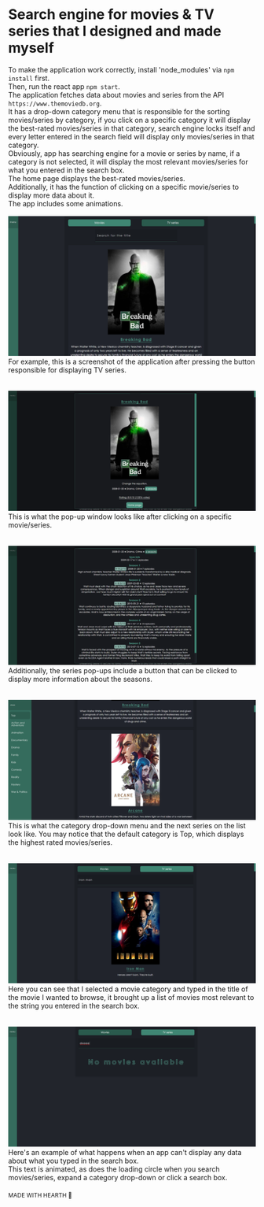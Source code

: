 # Search engine for movies & TV series that I designed and made myself
To make the application work correctly, install 'node_modules' via `npm install` first.<br>
Then, run the react app `npm start`.<br>
The application fetches data about movies and series from the API `https://www.themoviedb.org`.<br>
It has a drop-down category menu that is responsible for the sorting movies/series by category, if you click on a specific category it will display the best-rated movies/series in that category, search engine locks itself and every letter entered in the search field will display only movies/series in that category.<br>
Obviously, app has searching engine for a movie or series by name, if a category is not selected, it will display the most relevant movies/series for what you entered in the search box. <br>
The home page displays the best-rated movies/series.<br>
Additionally, it has the function of clicking on a specific movie/series to display more data about it.<br>
The app includes some animations.
<br><br>
![Alt text](/screenshots/screenshot.png?raw=true)
For example, this is a screenshot of the application after pressing the button responsible for displaying TV series.<br><br><br>
![Alt text](/screenshots/screenshot2.png?raw=true)
This is what the pop-up window looks like after clicking on a specific movie/series.<br><br><br>
![Alt text](/screenshots/screenshot3.png?raw=true)
Additionally, the series pop-ups include a button that can be clicked to display more information about the seasons.<br><br><br>
![Alt text](/screenshots/screenshot4.png?raw=true)
This is what the category drop-down menu and the next series on the list look like. You may notice that the default category is Top, which displays the highest rated movies/series.<br><br><br>
![Alt text](/screenshots/screenshot5.png?raw=true)
Here you can see that I selected a movie category and typed in the title of the movie I wanted to browse, it brought up a list of movies most relevant to the string you entered in the search box.<br><br><br>
![Alt text](/screenshots/screenshot6.png?raw=true)
Here's an example of what happens when an app can't display any data about what you typed in the search box.<br>
This text is animated, as does the loading circle when you search movies/series, expand a category drop-down or click a search box.

<sub>MADE WITH HEARTH 🖤</sub>
